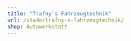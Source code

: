 ```yaml
---
title: "Trafny`s Fahrzeugtechnik"
url: /stade/trafny-s-fahrzeugtechnik/
shop: Autowerkstatt
---
```

